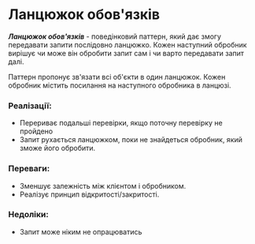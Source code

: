  # Ланцюжок обов'язків 
 
 ***_Ланцюжок обов'язків_***   - поведінковий паттерн, який дає змогу передавати запити послідовно ланцюжко.
 Кожен наступний обробник вирішує чи може він обробити запит сам і чи варто передавати запит далі.
 
 Паттерн пропонує зв'язати всі об'єкти в один ланцюжок. Кожен обробник містить посилання на наступного обробника в ланцюзі.
 
 ### Реалізації:
 - Перериває подальші перевірки, якщо поточну перевірку не пройдено
 - Запит рухається ланцюжком, поки не знайдеться обробник, який зможе його обробити.

### Переваги:
 - Зменшує залежність між клієнтом і обробником.
 - Реалізує принцип відкритості/закритості.
 
### Недоліки:
 - Запит може ніким не опрацюватись